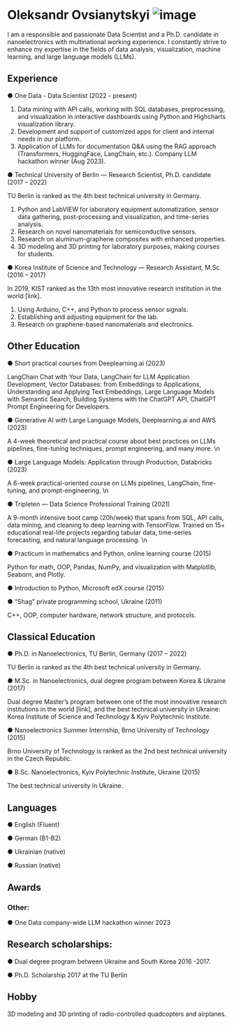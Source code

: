 # Oleksandr Ovsianytskyi ![image](https://github.com/PersonalRec/PersonalRec/assets/45102782/fbbf31a0-a263-4432-a5a4-54d99aaaeb77)


I am a responsible and passionate Data Scientist and a Ph.D. candidate in nanoelectronics with multinational working experience. I constantly strive to enhance my expertise in the fields of data analysis, visualization, machine learning, and large language models (LLMs).


## Experience
● One Data - Data Scientist (2022 - present)
   
1.	Data mining with API calls, working with SQL databases, preprocessing, and visualization in interactive dashboards using Python and Highcharts visualization library. 
2.	Development and support of customized apps for client and internal needs in our platform.
3.	Application of LLMs for documentation Q&A using the RAG approach (Transformers, HuggingFace, LangChain, etc.). Company LLM hackathon winner (Aug 2023).

● Technical University of Berlin — Research Scientist, Ph.D. candidate (2017 – 2022)

TU Berlin is ranked as the 4th best technical university in Germany.

1.	Python and LabVIEW for laboratory equipment automatization, sensor data gathering, post-processing and visualization, and time-series analysis. 
2.	Research on novel nanomaterials for semiconductive sensors.
3.	Research on aluminum-graphene composites with enhanced properties.
4.	3D modeling and 3D printing for laboratory purposes, making courses for students.

● Korea Institute of Science and Technology — Research Assistant, M.Sc. (2016 – 2017)

In 2019, KIST ranked as the 13th most innovative research institution in the world [link].

1.	Using Arduino, C++, and Python to process sensor signals.
2.	Establishing and adjusting equipment for the lab.
3.	Research on graphene-based nanomaterials and electronics.


## Other Education
● Short practical courses from Deeplearning.ai (2023)

LangChain Chat with Your Data, LangChain for LLM Application Development, Vector Databases: from Embeddings to Applications, Understanding and Applying Text Embeddings, Large Language Models with Semantic Search, Building Systems with the ChatGPT API, ChatGPT Prompt Engineering for Developers.


● Generative AI with Large Language Models, Deeplearning.ai and AWS (2023)

A 4-week theoretical and practical course about best practices on LLMs pipelines, fine-tuning techniques, prompt engineering, and many more.
\n

● Large Language Models: Application through Production, Databricks (2023)

A 6-week practical-oriented course on LLMs pipelines, LangChain, fine-tuning, and prompt-engineering.
\n

● Tripleten — Data Science Professional Training (2021)

A 9-month intensive boot camp (20h/week) that spans from SQL, API calls, data mining, and cleaning to deep learning with TensorFlow. Trained on 15+ educational real-life projects regarding tabular data, time-series forecasting, and natural language processing.
\n

● Practicum in mathematics and Python, online learning course (2015)

Python for math, OOP, Pandas, NumPy, and visualization with Matplotlib, Seaborn, and Plotly.


● Introduction to Python, Microsoft edX course (2015)

● “Shag” private programming school, Ukraine (2011)

C++, OOP, computer hardware, network structure, and protocols.


## Classical Education
● Ph.D. in Nanoelectronics, TU Berlin, Germany (2017 – 2022)

TU Berlin is ranked as the 4th best technical university in Germany.


● M.Sc. in Nanoelectronics, dual degree program between Korea & Ukraine (2017)

Dual degree Master’s program between one of the most innovative research institutions in the world [link], and the best technical university in Ukraine: Korea Institute of Science and Technology & Kyiv Polytechnic Institute.            


● Nanoelectronics Summer Internship, Brno University of Technology (2015)

Brno University of Technology is ranked as the 2nd best technical university in the Czech Republic.


● B.Sc. Nanoelectronics, Kyiv Polytechnic Institute, Ukraine (2015)

The best technical university in Ukraine.

## Languages
● English (Fluent)

● German (B1-B2) 

● Ukrainian (native)

● Russian (native)

## Awards
### Other:
● One Data company-wide LLM hackathon winner 2023

## Research scholarships:
● Dual degree program between Ukraine and South Korea 2016 -2017.

● Ph.D. Scholarship 2017 at the TU Berlin

## Hobby
3D modeling and 3D printing of radio-controlled quadcopters and airplanes.







